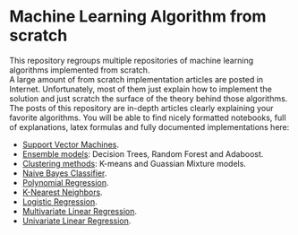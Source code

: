 # Machine Learning Algorithm from scratch

This repository regroups multiple repositories of machine learning algorithms implemented from scratch.<br>
A large amount of from scratch implementation articles are posted in Internet.
Unfortunately, most of them just explain how to implement the solution and just scratch the surface of the theory behind those algorithms.
The posts of this repository are in-depth articles clearly explaining your favorite algorithms.
You will be able to find nicely formatted notebooks, full of explanations, latex formulas and fully documented implementations here:
- [Support Vector Machines](https://consciousml.github.io/blog/svm/kernel-trick/pytorch/eda/from-scratch/2020/09/26/Support-Vector-Machines.html).
- [Ensemble models](https://consciousml.github.io/blog/decision-tree/random-forest/adaboost/heart-disease/pytorch/eda/from-scratch/2020/09/23/Decision-Trees-and-Ensembles.html): Decision Trees, Random Forest and Adaboost.
- [Clustering methods](https://consciousml.github.io/blog/kmeans/gmm/unsupervised/pytorch/eda/from-scratch/2020/09/20/Clustering-Methods.html): K-means and Guassian Mixture models.
- [Naive Bayes Classifier](https://consciousml.github.io/blog/naive-bayes/alcohol/pytorch/eda/from-scratch/2020/09/17/Naive-Bayes-Classifier.html).
- [Polynomial Regression](https://consciousml.github.io/blog/polynomial-regression/pytorch/gradient-descent/from-scratch/2020/09/14/Polynomial-Regression.html).
- [K-Nearest Neighbors](https://consciousml.github.io/blog/knn/wine-quality/pytorch/eda/from-scratch/2020/09/13/K-Nearest-Neigbors.html).
- [Logistic Regression](https://consciousml.github.io/blog/logistic-regression/polynomial-regression/diabetes/pytorch/from-scratch/2020/09/12/Logistic-Regression.html).
- [Multivariate Linear Regression](https://consciousml.github.io/blog/linear-regression/car-price/pca/pytorch/from-scratch/2020/09/10/Multivariate-Linear-Regression.html).
- [Univariate Linear Regression](https://consciousml.github.io/blog/linear-regression/insurance-data/pytorch/from-scratch/2020/09/07/Linear-Regression.html).

